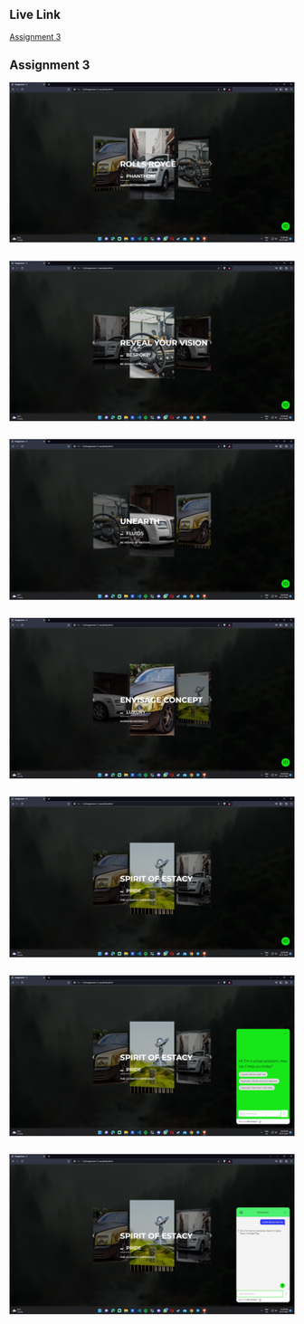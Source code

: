 ## Live Link

<a href="https://rolls-royce-bucket.s3.jp-tok.cloud-object-storage.appdomain.cloud/index.html" target="_blank">Assignment 3</a>

## Assignment 3
![plot](./Project-Screenshot/image-1.png)
##
![plot](./Project-Screenshot/image-2.png)
##
![plot](./Project-Screenshot/image-3.png)
##
![plot](./Project-Screenshot/image-4.png)
##
![plot](./Project-Screenshot/image-5.png)
##
![plot](./Project-Screenshot/image-6.png)
##
![plot](./Project-Screenshot/image-7.png)
